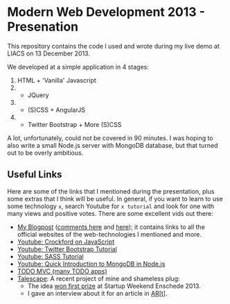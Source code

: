 Modern Web Development 2013 - Presenation
=========================================

This repository contains the code I used and wrote during my live demo at LIACS on 13 December 2013.

We developed at a simple application in 4 stages:

1. HTML + 'Vanilla' Javascript
2. + JQuery
3. + (S)CSS + AngularJS
4. + Twitter Bootstrap + More (S)CSS

A lot, unfortunately, could not be covered in 90 minutes. I was hoping to also write a small Node.js server with MongoDB database, but that turned out to be overly ambitious.


Useful Links
------------

Here are some of the links that I mentioned during the presentation, plus some extras that I think will be useful. In general, if you want to learn to use some technology `x`, search Youtube for `x tutorial` and look for one with many views and positive votes. There are some excellent vids out there:

- [My Blogpost](http://www.mhelvens.net/personal/blog/web-app-development-choices) ([comments here](https://plus.google.com/116129313585072004834/posts/X31hP9AupUz) and [here](https://www.facebook.com/mhelvens/posts/602381493153264)); it contains links to all the official websites of the web-technologies I mentioned and more.
- [Youtube: Crockford on JavaScript](http://www.youtube.com/playlist?list=PL7664379246A246CB)
- [Youtube: Twitter Bootstrap Tutorial](http://www.youtube.com/playlist?list=PLA615C8C2E86B555E)
- [Youtube: SASS Tutorial](http://www.youtube.com/playlist?list=PL2CB1F80266E986EA)
- [Youtube: Quick Introduction to MongoDB in Node.js](http://www.youtube.com/watch?v=L6i4v-nPteg)
- [TODO MVC (many TODO apps)](http://todomvc.com/)
- [Talescape](http://talescape.project.cwi.nl): A recent project of mine and shameless plug:
    * The idea [won first prize](http://enschede.startupweekend.org/2013/03/18/moving-story-wins-startup-weekend-enschede-2013/) at Startup Weekend Enschede 2013.
    * I gave an interview about it for an article in [AR[t]](http://issuu.com/arlab/docs/art4_issuu/62).
